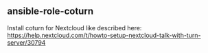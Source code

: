 ansible-role-coturn
-------------------

Install coturn for Nextcloud like described here:
https://help.nextcloud.com/t/howto-setup-nextcloud-talk-with-turn-server/30794
